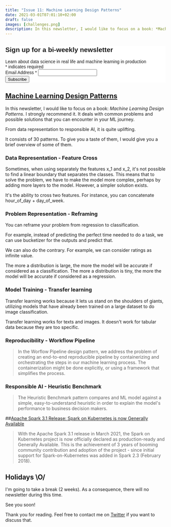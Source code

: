 ```yaml
---
title: "Issue 11: Machine Learning Design Patterns"
date: 2021-03-01T07:01:10+02:00
draft: false
images: [challenges.png] 
description: In this newsletter, I would like to focus on a book: *Machine Learning Design Patterns*. I strongly recommend it. It deals with common problems and possible solutions that you can encounter in your ML journey.
---
```


<!-- Begin Mailchimp Signup Form -->
<link href="//cdn-images.mailchimp.com/embedcode/classic-10_7.css" rel="stylesheet" type="text/css">
<style type="text/css">
	#mc_embed_signup{background:#fff; clear:left; font:14px Helvetica,Arial,sans-serif; }
	/* Add your own Mailchimp form style overrides in your site stylesheet or in this style block.
	   We recommend moving this block and the preceding CSS link to the HEAD of your HTML file. */
</style>
<div id="mc_embed_signup">
<form action="https://github.us7.list-manage.com/subscribe/post?u=2170356f90245aa31be7ff655&amp;id=aabf54b022" method="post" id="mc-embedded-subscribe-form" name="mc-embedded-subscribe-form" class="validate" target="_blank" novalidate>
    <div id="mc_embed_signup_scroll">
	<h2>Sign up for a bi-weekly newsletter</h2>
    <div>Learn about data science in real life and machine learning in production</div>
<div class="indicates-required"><span class="asterisk">*</span> indicates required</div>
<div class="mc-field-group">
	<label for="mce-EMAIL">Email Address  <span class="asterisk">*</span>
</label>
	<input type="email" value="" name="EMAIL" class="required email" id="mce-EMAIL">
</div>
	<div id="mce-responses" class="clear">
		<div class="response" id="mce-error-response" style="display:none"></div>
		<div class="response" id="mce-success-response" style="display:none"></div>
	</div>    <!-- real people should not fill this in and expect good things - do not remove this or risk form bot signups-->
    <div style="position: absolute; left: -5000px;" aria-hidden="true"><input type="text" name="b_2170356f90245aa31be7ff655_aabf54b022" tabindex="-1" value=""></div>
    <div class="clear"><input type="submit" value="Subscribe" name="subscribe" id="mc-embedded-subscribe" class="button"></div>
    </div>
</form>
</div>


## [Machine Learning Design Patterns](https://www.oreilly.com/library/view/machine-learning-design/9781098115777/)
In this newsletter, I would like to focus on a book: *Machine Learning Design Patterns*. I strongly recommend it. It deals with common problems and possible solutions that you can encounter in your ML journey. 

From data representation to responsible AI, it is quite uplifting.

It consists of 30 patterns. To give you a taste of them, I would give you a brief overview of some of them.

### Data Representation - Feature Cross

Sometimes, when using separately the features x_1 and x_2, it's not possible to find a linear boundary that separates the classes. This means that to solve the problem, we have to make the model more complex, perhaps by adding more layers to the model. However, a simpler solution exists.

It's the ability to cross two features. For instance, you can concatenate hour_of_day + day_of_week.

### Problem Representation - Reframing

You can reframe your problem from regression to classification. 

For example, instead of predicting the perfect time needed to do a task, we can use bucketizer for the outputs and predict that.

We can also do the contrary. For example, we can consider ratings as infinite value.

The more a distribution is large, the more the model will be accurate if considered as a classification.
The more a distribution is tiny, the more the model will be accurate if considered as a regression.

### Model Training - Transfer learning

Transfer learning works because it lets us stand on the shoulders of giants, utilizing models that have already been trained on a large dataset to do image classification.

Transfer learning works for texts and images. It doesn't work for tabular data because they are too specific.

### Reproducibility -  Workflow Pipeline

> In the Worflow Pipeline design pattern, we address the problem of creating an end-to-end reproducible pipeline by containerizing and orchestrating the steps in our machine learning process. The containerization might be done explicitly, or using a framework that simplifies the process.

### Responsible AI - Heuristic Benchmark

> The Heuristic Benchmark pattern compares and ML model against a simple, easy-to-understand heuristic in order to explain the model's performance to business decision makers.

##[Apache Spark 3.1 Release: Spark on Kubernetes is now Generally Available](https://www.datamechanics.co/blog-post/apache-spark-3-1-release-spark-on-kubernetes-is-now-ga?utm_campaign)

> With the Apache Spark 3.1 release in March 2021, the Spark on Kubernetes project is now officially declared as production-ready and Generally Available. This is the achievement of 3 years of booming community contribution and adoption of the project - since initial support for Spark-on-Kubernetes was added in Spark 2.3 (February 2018).

## Holidays \O/

I'm going to take a break (2 weeks). As a consequence, there will no newsletter during this time.

See you soon!

Thank you for reading. Feel free to contact me on [Twitter](https://twitter.com/saby_nastasia) if you want to discuss that.
